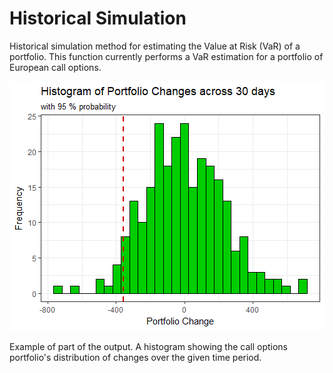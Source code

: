 # Historical Simulation

Historical simulation method for estimating the Value at Risk (VaR) of a portfolio. This function
currently performs a VaR estimation for a portfolio of European call options.

![](hist.png)

Example of part of the output. A histogram showing the call options portfolio's distribution
of changes over the given time period.
